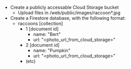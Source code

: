 - Create a publicly accessable Cloud Storage bucket
  - Upload files in /web/public/images/raccoon*.jpg
- Create a Firestore database, with the following format:
  - raccoons [collection]
    - 1 [document id]
      - name: "Bert"
      - url: "<photo_url_from_cloud_storage>"
    - 2 [document id]
      - name: "Pumpkin"
      - url: "<photo_url_from_cloud_storage>"
    - (etc)
